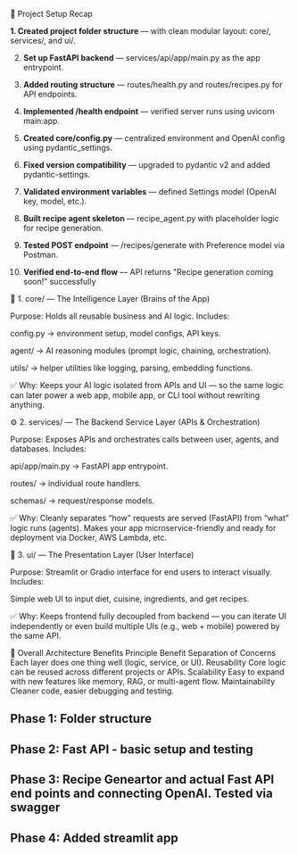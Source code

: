 🧩 Project Setup Recap

**1. Created project folder structure** — with clean modular layout: core/, services/, and ui/.

2. **Set up FastAPI backend** — services/api/app/main.py as the app entrypoint.

3. **Added routing structure** — routes/health.py and routes/recipes.py for API endpoints.

4. **Implemented /health endpoint** — verified server runs using uvicorn main:app.

5. **Created core/config.py** — centralized environment and OpenAI config using pydantic_settings.

6. **Fixed version compatibility** — upgraded to pydantic v2 and added pydantic-settings.

7. **Validated environment variables** — defined Settings model (OpenAI key, model, etc.).

8. **Built recipe agent skeleton** — recipe_agent.py with placeholder logic for recipe generation.

9. **Tested POST endpoint** — /recipes/generate with Preference model via Postman.

10. **Verified end-to-end flow** — API returns "Recipe generation coming soon!" successfully

🧠 1. core/ — The Intelligence Layer (Brains of the App)

Purpose: Holds all reusable business and AI logic.
Includes:

config.py → environment setup, model configs, API keys.

agent/ → AI reasoning modules (prompt logic, chaining, orchestration).

utils/ → helper utilities like logging, parsing, embedding functions.

✅ Why: Keeps your AI logic isolated from APIs and UI — so the same logic can later power a web app, mobile app, or CLI tool without rewriting anything.

⚙️ 2. services/ — The Backend Service Layer (APIs & Orchestration)

Purpose: Exposes APIs and orchestrates calls between user, agents, and databases.
Includes:

api/app/main.py → FastAPI app entrypoint.

routes/ → individual route handlers.

schemas/ → request/response models.

✅ Why: Cleanly separates “how” requests are served (FastAPI) from “what” logic runs (agents).
Makes your app microservice-friendly and ready for deployment via Docker, AWS Lambda, etc.

🎨 3. ui/ — The Presentation Layer (User Interface)

Purpose: Streamlit or Gradio interface for end users to interact visually.
Includes:

Simple web UI to input diet, cuisine, ingredients, and get recipes.

✅ Why: Keeps frontend fully decoupled from backend — you can iterate UI independently or even build multiple UIs (e.g., web + mobile) powered by the same API.

🧩 Overall Architecture Benefits
Principle	Benefit
Separation of Concerns	Each layer does one thing well (logic, service, or UI).
Reusability	Core logic can be reused across different projects or APIs.
Scalability	Easy to expand with new features like memory, RAG, or multi-agent flow.
Maintainability	Cleaner code, easier debugging and testing.

**Phase 1:** Folder structure
--
**Phase 2:** Fast API - basic setup and testing
--
**Phase 3:** Recipe Geneartor and actual Fast API end points and connecting OpenAI. Tested via swagger
--
**Phase 4:** Added streamlit app
--